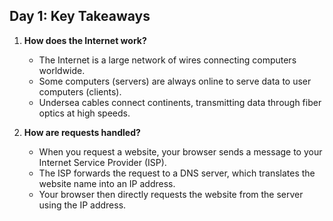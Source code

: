 ## Day 1: Key Takeaways

1. **How does the Internet work?**

   - The Internet is a large network of wires connecting computers worldwide.
   - Some computers (servers) are always online to serve data to user computers (clients).
   - Undersea cables connect continents, transmitting data through fiber optics at high speeds.

2. **How are requests handled?**

   - When you request a website, your browser sends a message to your Internet Service Provider (ISP).
   - The ISP forwards the request to a DNS server, which translates the website name into an IP address.
   - Your browser then directly requests the website from the server using the IP address.
